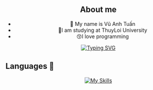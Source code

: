 
## <div align="center">About me</div>  
  

- <div align="center">🔭 My name is Vũ Anh Tuấn</div>  
  
- <div align="center">🏫I am studying at ThuyLoi University</div>  
  
- <div align="center">😚I love programming </div>  
  
<div align="center">

[![Typing SVG](https://readme-typing-svg.demolab.com/?lines=Tôi+muốn+trở+thành+một+lập+trình+viên)](https://github.com/moonn85)

 </div>  

## Languages 📖  

<div align="center">

[![My Skills](https://skillicons.dev/icons?i=html,css,cpp,c,java,python&perline=6)]()

</br>
</div>
